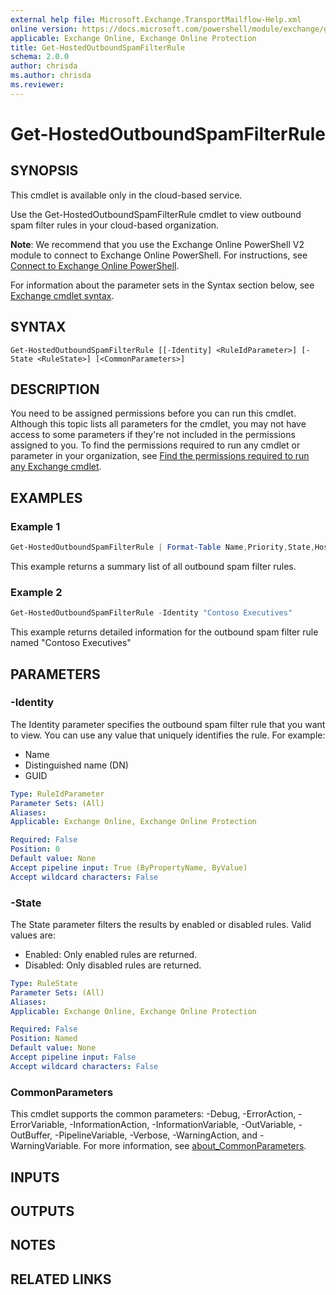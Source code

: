 ```yaml
---
external help file: Microsoft.Exchange.TransportMailflow-Help.xml
online version: https://docs.microsoft.com/powershell/module/exchange/get-hostedoutboundspamfilterrule
applicable: Exchange Online, Exchange Online Protection
title: Get-HostedOutboundSpamFilterRule
schema: 2.0.0
author: chrisda
ms.author: chrisda
ms.reviewer:
---
```


# Get-HostedOutboundSpamFilterRule

## SYNOPSIS
This cmdlet is available only in the cloud-based service.

Use the Get-HostedOutboundSpamFilterRule cmdlet to view outbound spam filter rules in your cloud-based organization.

**Note**: We recommend that you use the Exchange Online PowerShell V2 module to connect to Exchange Online PowerShell. For instructions, see [Connect to Exchange Online PowerShell](https://docs.microsoft.com/powershell/exchange/connect-to-exchange-online-powershell).

For information about the parameter sets in the Syntax section below, see [Exchange cmdlet syntax](https://docs.microsoft.com/powershell/exchange/exchange-cmdlet-syntax).

## SYNTAX

```
Get-HostedOutboundSpamFilterRule [[-Identity] <RuleIdParameter>] [-State <RuleState>] [<CommonParameters>]
```

## DESCRIPTION
You need to be assigned permissions before you can run this cmdlet. Although this topic lists all parameters for the cmdlet, you may not have access to some parameters if they're not included in the permissions assigned to you. To find the permissions required to run any cmdlet or parameter in your organization, see [Find the permissions required to run any Exchange cmdlet](https://docs.microsoft.com/powershell/exchange/find-exchange-cmdlet-permissions).

## EXAMPLES

### Example 1
```powershell
Get-HostedOutboundSpamFilterRule | Format-Table Name,Priority,State,HostedOutboundSpamFilterPolicy
```

This example returns a summary list of all outbound spam filter rules.

### Example 2
```powershell
Get-HostedOutboundSpamFilterRule -Identity "Contoso Executives"
```

This example returns detailed information for the outbound spam filter rule named "Contoso Executives"

## PARAMETERS

### -Identity
The Identity parameter specifies the outbound spam filter rule that you want to view. You can use any value that uniquely identifies the rule. For example:

- Name
- Distinguished name (DN)
- GUID

```yaml
Type: RuleIdParameter
Parameter Sets: (All)
Aliases:
Applicable: Exchange Online, Exchange Online Protection

Required: False
Position: 0
Default value: None
Accept pipeline input: True (ByPropertyName, ByValue)
Accept wildcard characters: False
```

### -State
The State parameter filters the results by enabled or disabled rules. Valid values are:

- Enabled: Only enabled rules are returned.
- Disabled: Only disabled rules are returned.

```yaml
Type: RuleState
Parameter Sets: (All)
Aliases:
Applicable: Exchange Online, Exchange Online Protection

Required: False
Position: Named
Default value: None
Accept pipeline input: False
Accept wildcard characters: False
```

### CommonParameters
This cmdlet supports the common parameters: -Debug, -ErrorAction, -ErrorVariable, -InformationAction, -InformationVariable, -OutVariable, -OutBuffer, -PipelineVariable, -Verbose, -WarningAction, and -WarningVariable. For more information, see [about_CommonParameters](https://go.microsoft.com/fwlink/p/?LinkID=113216).

## INPUTS

###  

## OUTPUTS

###  

## NOTES

## RELATED LINKS

